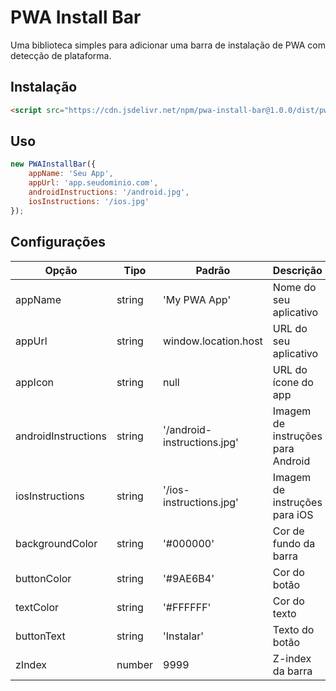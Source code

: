 # PWA Install Bar

Uma biblioteca simples para adicionar uma barra de instalação de PWA com detecção de plataforma.

## Instalação

```html
<script src="https://cdn.jsdelivr.net/npm/pwa-install-bar@1.0.0/dist/pwa-install-bar.js"></script>
```

## Uso

```javascript
new PWAInstallBar({
    appName: 'Seu App',
    appUrl: 'app.seudominio.com',
    androidInstructions: '/android.jpg',
    iosInstructions: '/ios.jpg'
});
```

## Configurações

| Opção | Tipo | Padrão | Descrição |
|-------|------|--------|-----------|
| appName | string | 'My PWA App' | Nome do seu aplicativo |
| appUrl | string | window.location.host | URL do seu aplicativo |
| appIcon | string | null | URL do ícone do app |
| androidInstructions | string | '/android-instructions.jpg' | Imagem de instruções para Android |
| iosInstructions | string | '/ios-instructions.jpg' | Imagem de instruções para iOS |
| backgroundColor | string | '#000000' | Cor de fundo da barra |
| buttonColor | string | '#9AE6B4' | Cor do botão |
| textColor | string | '#FFFFFF' | Cor do texto |
| buttonText | string | 'Instalar' | Texto do botão |
| zIndex | number | 9999 | Z-index da barra |
